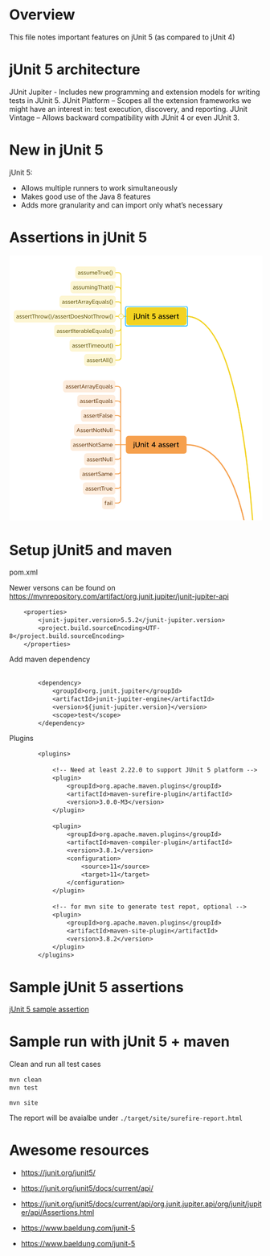 # Overview 

This file notes important features on jUnit 5 (as compared to jUnit 4) 

# jUnit 5 architecture 

JUnit Jupiter - Includes new programming and extension models for writing tests in JUnit 5. 
JUnit Platform – Scopes all the extension frameworks we might have an interest in: test execution, discovery, and reporting.
JUnit Vintage – Allows backward compatibility with JUnit 4 or even JUnit 3.

# New in jUnit 5 

jUnit 5: 
- Allows multiple runners to work simultaneously
- Makes good use of the Java 8 features
- Adds more granularity and can import only what’s necessary

# Assertions in jUnit 5 

![Assertions in jUnit 5](https://github.com/vuhung16au/junit-awesomeness/blob/main/jUnit5-and-jUnit4.png?raw=true
)

# Setup jUnit5 and maven 

pom.xml 

Newer versons can be found on https://mvnrepository.com/artifact/org.junit.jupiter/junit-jupiter-api
```
    <properties>
        <junit-jupiter.version>5.5.2</junit-jupiter.version>
        <project.build.sourceEncoding>UTF-8</project.build.sourceEncoding>
    </properties>
```
Add maven dependency
```

        <dependency>
            <groupId>org.junit.jupiter</groupId>
            <artifactId>junit-jupiter-engine</artifactId>
            <version>${junit-jupiter.version}</version>
            <scope>test</scope>
        </dependency>
```

Plugins 
```
        <plugins>

            <!-- Need at least 2.22.0 to support JUnit 5 platform -->
            <plugin>
                <groupId>org.apache.maven.plugins</groupId>
                <artifactId>maven-surefire-plugin</artifactId>
                <version>3.0.0-M3</version>
            </plugin>

            <plugin>
                <groupId>org.apache.maven.plugins</groupId>
                <artifactId>maven-compiler-plugin</artifactId>
                <version>3.8.1</version>
                <configuration>
                    <source>11</source>
                    <target>11</target>
                </configuration>
            </plugin>

            <!-- for mvn site to generate test repot, optional -->
            <plugin>
                <groupId>org.apache.maven.plugins</groupId>
                <artifactId>maven-site-plugin</artifactId>
                <version>3.8.2</version>
            </plugin>
        </plugins>
``` 

# Sample jUnit 5 assertions 

[jUnit 5 sample assertion](https://github.com/vuhung16au/junit-awesomeness/blob/main/JUnit5ShowcaseTest.java)

# Sample run with jUnit 5 + maven 

Clean and run all test cases 
```
mvn clean
mvn test 
```

```
mvn site
```
The report will be avaialbe under `./target/site/surefire-report.html`


# Awesome resources 

- https://junit.org/junit5/
- https://junit.org/junit5/docs/current/api/
- https://junit.org/junit5/docs/current/api/org.junit.jupiter.api/org/junit/jupiter/api/Assertions.html

- https://www.baeldung.com/junit-5
- https://www.baeldung.com/junit-5

